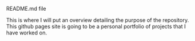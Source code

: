 README.md file

This is where I will put an overview detailing the purpose of the repository. 
This github pages site is going to be a personal portfolio of projects that I have worked on.
